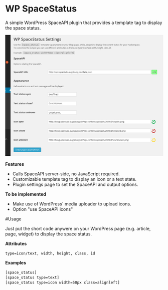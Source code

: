 WP SpaceStatus
==============

A simple WordPress SpaceAPI plugin that provides a template tag to display the space status.

![screenshot](misc/screenshot_settings.png)

**Features**
  * Calls SpaceAPI server-side, no JavaScript required.
  * Customizable template tag to display an icon or a text state.
  * Plugin settings page to set the SpaceAPI and output options.

**To be implemented**
  * Make use of WordPress´ media uploader to upload icons.
  * Option "use SpaceAPI icons"


#Usage

Just put the short code anywere on your WordPress page (e.g. article, page, widget) to display the space status.

**Attributes**
```
type=icon/text, width, height, class, id
```
**Examples**
```
[space_status]
[space_status type=text]
[space_status type=icon width=50px class=alignleft]
```
